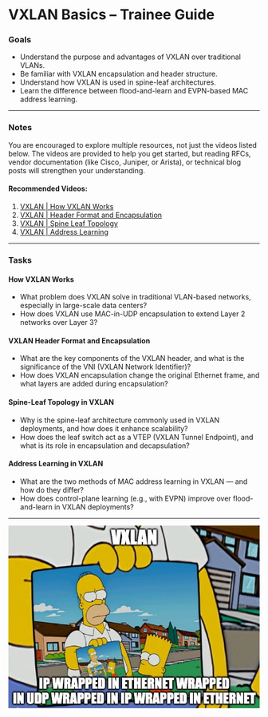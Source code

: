 # VXLAN Basics – Trainee Guide

### Goals
- Understand the purpose and advantages of VXLAN over traditional VLANs.
- Be familiar with VXLAN encapsulation and header structure.
- Understand how VXLAN is used in spine-leaf architectures.
- Learn the difference between flood-and-learn and EVPN-based MAC address learning.

---

### Notes
You are encouraged to explore multiple resources, not just the videos listed below. The videos are provided to help you get started, but reading RFCs, vendor documentation (like Cisco, Juniper, or Arista), or technical blog posts will strengthen your understanding.

#### Recommended Videos:
1. [VXLAN | How VXLAN Works](https://www.youtube.com/watch?v=YNqKDI_bnPM)
2. [VXLAN | Header Format and Encapsulation](https://www.youtube.com/watch?v=jjr8aIIRkYc)
3. [VXLAN | Spine Leaf Topology](https://www.youtube.com/watch?v=x1F-RCW9fqo)
4. [VXLAN | Address Learning](https://www.youtube.com/watch?v=Do6G9w_DjJ4)

---

### Tasks

#### How VXLAN Works
- What problem does VXLAN solve in traditional VLAN-based networks, especially in large-scale data centers?
- How does VXLAN use MAC-in-UDP encapsulation to extend Layer 2 networks over Layer 3?

#### VXLAN Header Format and Encapsulation
- What are the key components of the VXLAN header, and what is the significance of the VNI (VXLAN Network Identifier)?
- How does VXLAN encapsulation change the original Ethernet frame, and what layers are added during encapsulation?

#### Spine-Leaf Topology in VXLAN
- Why is the spine-leaf architecture commonly used in VXLAN deployments, and how does it enhance scalability?
- How does the leaf switch act as a VTEP (VXLAN Tunnel Endpoint), and what is its role in encapsulation and decapsulation?

#### Address Learning in VXLAN
- What are the two methods of MAC address learning in VXLAN — and how do they differ?
- How does control-plane learning (e.g., with EVPN) improve over flood-and-learn in VXLAN deployments?

---
![VXLAN](../Images/vxlan.jpeg)
